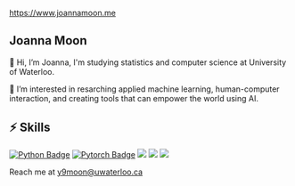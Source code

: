 https://www.joannamoon.me

## Joanna Moon

👋 Hi, I’m Joanna, I'm studying statistics and computer science at University of Waterloo. 


👀 I’m interested in resarching applied machine learning, human-computer interaction, and creating tools that can empower the world using AI. 

## ⚡ Skills
<div>
  
[![Python Badge](https://img.shields.io/badge/-Python-3776AB?style=flat-square&logo=Python&logoColor=white)]()
[![Pytorch Badge](https://img.shields.io/badge/-Pytorch-EE4C2C?style=flat-square&logo=PyTorch&logoColor=white)]()
<img src="https://img.shields.io/badge/Typescript-3178C6?style=flat-square&logo=Typescript&logoColor=white"/>
<img src="https://img.shields.io/badge/React-61DAFB?style=flat-square&logo=React&logoColor=black"/>
<img src="https://img.shields.io/badge/C-A8B9CC?style=flat-square&logo=C&logoColor=white"/>

</div>

Reach me at y9moon@uwaterloo.ca
